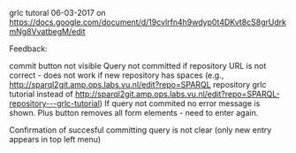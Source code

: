 grlc tutoral 06-03-2017 on https://docs.google.com/document/d/19cvlrfn4h9wdyp0t4DKvt8cS8grUdrkmNg8VvatbegM/edit

Feedback:

commit button not visible
Query not committed if repository URL is not correct - does not work if new repository has spaces (e.g., http://sparql2git.amp.ops.labs.vu.nl/edit?repo=SPARQL repository    grlc tutorial instead of http://sparql2git.amp.ops.labs.vu.nl/edit?repo=SPARQL-repository---grlc-tutorial)
If query not commited no error message is shown.
Plus button removes all form elements - need to enter again.

Confirmation of succesful committing query is not clear (only new entry appears in top left menu)
